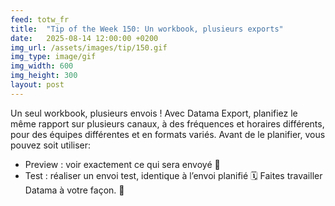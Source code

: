 ```yaml
---
feed: totw_fr
title:  "Tip of the Week 150: Un workbook, plusieurs exports"
date:   2025-08-14 12:00:00 +0200
img_url: /assets/images/tip/150.gif
img_type: image/gif
img_width: 600
img_height: 300
layout: post
---
```


Un seul workbook, plusieurs envois ! Avec Datama Export, planifiez le même rapport sur plusieurs canaux, à des fréquences et horaires différents, pour des équipes différentes et en formats variés.
Avant de le planifier, vous pouvez soit utiliser:
* Preview : voir exactement ce qui sera envoyé 📧
* Test : réaliser un envoi test, identique à l’envoi planifié 🗓️
Faites travailler Datama à votre façon. 🚀
